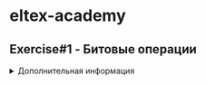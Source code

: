 # eltex-academy
## Exercise#1 - Битовые операции
<details>
  <summary>Дополнительная информация</summary>
    ```
    
    ```

</details>


